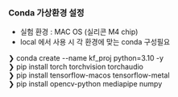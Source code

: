 ### Conda 가상환경 설정
- 실험 환경 : MAC OS (실리콘 M4 chip)
- local 에서 사용 시 각 환경에 맞는 conda 구성필요

❯ conda create --name kf_proj python=3.10 -y  
❯ pip install torch torchvision torchaudio  
❯ pip install tensorflow-macos tensorflow-metal   
❯ pip install opencv-python mediapipe numpy  

